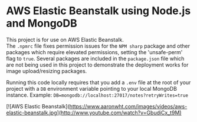 # AWS Elastic Beanstalk using Node.js and MongoDB

This project is for use on AWS Elastic Beanstalk.  
The ```.npmrc``` file fixes permission issues for the ```NPM sharp``` package and other packages which require elevated permissions, setting the 'unsafe-perm' flag to ```true```. Several packages are included in the ```package.json``` file which are not being used in this project to demonstrate the deployment works for image upload/resizing packages.     

Running this code locally requires that you add a ```.env``` file at the root of your project with a ```DB``` environment variable pointing to your local MongoDB instance.  Example: ```DB=mongodb://localhost:27017/notes?retryWrites=true```  
  

[![AWS Elastic Beanstalk](https://www.aaronwht.com/images/videos/aws-elastic-beanstalk.jpg](http://www.youtube.com/watch?v=GbudiCx_t9M)
